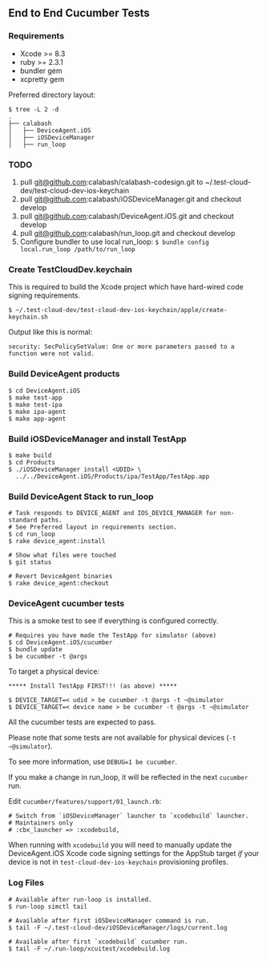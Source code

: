 ## End to End Cucumber Tests

### Requirements

* Xcode >= 8.3
* ruby >= 2.3.1
* bundler gem
* xcpretty gem

Preferred directory layout:

```
$ tree -L 2 -d
.
├── calabash
│   ├── DeviceAgent.iOS
│   ├── iOSDeviceManager
│   ├── run_loop
```

### TODO

1. pull git@github.com:calabash/calabash-codesign.git to ~/.test-cloud-dev/test-cloud-dev-ios-keychain
2. pull git@github.com:calabash/iOSDeviceManager.git and checkout develop
3. pull git@github.com:calabash/DeviceAgent.iOS.git and checkout develop
4. pull git@github.com:calabash/run_loop.git and checkout develop
5. Configure bundler to use local run_loop: `$ bundle config local.run_loop /path/to/run_loop`

### Create TestCloudDev.keychain

This is required to build the Xcode project which have hard-wired code signing requirements.

```
$ ~/.test-cloud-dev/test-cloud-dev-ios-keychain/apple/create-keychain.sh
```

Output like this is normal:

```
security: SecPolicySetValue: One or more parameters passed to a function were not valid.
```

### Build DeviceAgent products

```
$ cd DeviceAgent.iOS
$ make test-app
$ make test-ipa
$ make ipa-agent
$ make app-agent
```

### Build iOSDeviceManager and install TestApp

```
$ make build
$ cd Products
$ ./iOSDeviceManager install <UDID> \
  ../../DeviceAgent.iOS/Products/ipa/TestApp/TestApp.app
```

### Build DeviceAgent Stack to run_loop

```
# Task responds to DEVICE_AGENT and IOS_DEVICE_MANAGER for non-standard paths.
# See Preferred layout in requirements section.
$ cd run_loop
$ rake device_agent:install

# Show what files were touched
$ git status

# Revert DeviceAgent binaries
$ rake device_agent:checkout
```

### DeviceAgent cucumber tests

This is a smoke test to see if everything is configured correctly.

```
# Requires you have made the TestApp for simulator (above)
$ cd DeviceAgent.iOS/cucumber
$ bundle update
$ be cucumber -t @args
```

To target a physical device:

```
***** Install TestApp FIRST!!! (as above) *****

$ DEVICE_TARGET=< udid > be cucumber -t @args -t ~@simulator
$ DEVICE_TARGET=< device name > be cucumber -t @args -t ~@simulator
```

All the cucumber tests are expected to pass.

Please note that some tests are not available for physical devices (`-t ~@simulator`).

To see more information, use `DEBUG=1 be cucumber`.

If you make a change in run_loop, it will be reflected in the next `cucumber` run.

Edit `cucumber/features/support/01_launch.rb`:

```
# Switch from `iOSDeviceManager` launcher to `xcodebuild` launcher.
# Maintainers only
# :cbx_launcher => :xcodebuild,
```

When running with `xcodebuild` you will need to manually update the
DeviceAgent.iOS Xcode code signing settings for the AppStub target
 _if_ your device is not in `test-cloud-dev-ios-keychain` provisioning profiles.

### Log Files

```
# Available after run-loop is installed.
$ run-loop simctl tail

# Available after first iOSDeviceManager command is run.
$ tail -F ~/.test-cloud-dev/iOSDeviceManager/logs/current.log

# Available after first `xcodebuild` cucumber run.
$ tail -F ~/.run-loop/xcuitest/xcodebuild.log
```
